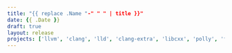 ```yaml
---
title: "{{ replace .Name "-" " " | title }}"
date: {{ .Date }}
draft: true
layout: release
projects: ['llvm', 'clang', 'lld', 'clang-extra', 'libcxx', 'polly', 'flang']
---
```


